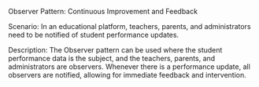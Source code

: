Observer Pattern: Continuous Improvement and Feedback

Scenario: In an educational platform, teachers, parents, and administrators need to be notified of student performance updates.

Description: The Observer pattern can be used where the student performance data is the subject, and the teachers, parents, and administrators are observers. Whenever there is a performance update, all observers are notified, allowing for immediate feedback and intervention.